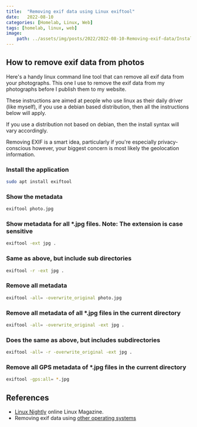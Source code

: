 ```yaml
---
title:  "Removing exif data using Linux exiftool"
date:   2022-08-10
categories: [Homelab, Linux, Web]
tags: [homelab, linux, web]
image:
    path: ../assets/img/posts/2022/2022-08-10-Removing-exif-data/Install_exiftool.png
---
```


## How to remove exif data from photos

Here's a handy linux command line tool that can remove all exif data from your photographs. This one I use to remove the exif data from my photographs before I publish them to my website.

These instructions are aimed at people who use linux as their daily driver (like myself), if you use a debian based distribution, then all the instructions below will apply.

If you use a distribution not based on debian, then the install syntax will vary accordingly.

Removing EXIF is a smart idea, particularly if you're especially privacy-conscious however, your biggest concern is most likely the geolocation information.

### Install the application

~~~bash
sudo apt install exiftool
~~~

### Show the metadata

~~~bash
exiftool photo.jpg
~~~

### Show metadata for all *.jpg files. Note: The extension is case sensitive

~~~bash
exiftool -ext jpg .
~~~

### Same as above, but include sub directories

~~~bash
exiftool -r -ext jpg .
~~~

### Remove all metadata

~~~bash
exiftool -all= -overwrite_original photo.jpg
~~~

### Remove all metadata of all *.jpg files in the current directory

~~~bash
exiftool -all= -overwrite_original -ext jpg .
~~~

### Does the same as above, but includes subdirectories

~~~bash
exiftool -all= -r -overwrite_original -ext jpg .
~~~

### Remove all GPS metadata of *.jpg files in the current directory

~~~bash
exiftool -gps:all= *.jpg
~~~

## References

- [Linux Nightly](https://linuxnightly.com/how-to-remove-exif-data-via-linux-command-line/) online Linux Magazine.
- Removing exif data using [other operating systems](https://www.howtogeek.com/203592/what-is-exif-data-and-how-to-remove-it/)
